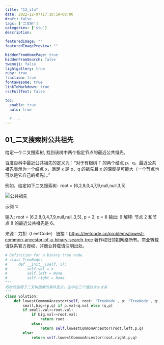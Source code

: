```yaml
---
title: "12_stu"
date: 2022-12-07T17:10:59+08:00
draft: false
tags: ['二叉树']
categories: ['stu']
description:

featuredImage: ""
featuredImagePreview: ""

hiddenFromHomePage: true
hiddenFromSearch: false
twemoji: false
lightgallery: true
ruby: true
fraction: true
fontawesome: true
linkToMarkdown: true
rssFullText: false

toc:
  enable: true
  auto: true

  # ...
---
```


<!--more-->
## 01_二叉搜索树公共祖先

给定一个二叉搜索树, 找到该树中两个指定节点的最近公共祖先。

百度百科中最近公共祖先的定义为：“对于有根树 T 的两个结点 p、q，最近公共祖先表示为一个结点 x，满足 x 是 p、q 的祖先且 x 的深度尽可能大（一个节点也可以是它自己的祖先）。”

例如，给定如下二叉搜索树:  root = [6,2,8,0,4,7,9,null,null,3,5]

![公共祖先](https://assets.leetcode-cn.com/aliyun-lc-upload/uploads/2018/12/14/binarysearchtree_improved.png)

示例 1:

输入: root = [6,2,8,0,4,7,9,null,null,3,5], p = 2, q = 8
输出: 6 
解释: 节点 2 和节点 8 的最近公共祖先是 6。

来源：力扣（LeetCode）
链接：https://leetcode.cn/problems/lowest-common-ancestor-of-a-binary-search-tree
著作权归领扣网络所有。商业转载请联系官方授权，非商业转载请注明出处。

```python
# Definition for a binary tree node.
# class TreeNode:
#     def __init__(self, x):
#         self.val = x
#         self.left = None
#         self.right = None
"""
巧妙的运用了二叉树搜索的条件定义，左中右三个值的大小关系
"""
class Solution:
    def lowestCommonAncestor(self, root: 'TreeNode', p: 'TreeNode', q: 'TreeNode') -> 'TreeNode':
        small,big=(p,q) if p.val<q.val else (q,p)
        if small.val<=root.val:
            if big.val>=root.val:
                return root
            else:
                return self.lowestCommonAncestor(root.left,p,q)
        else:
            return self.lowestCommonAncestor(root.right,p,q)
```